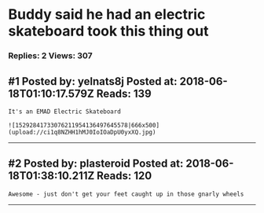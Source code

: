 # Buddy said he had an electric skateboard took this thing out

### Replies: 2 Views: 307

## \#1 Posted by: yelnats8j Posted at: 2018-06-18T01:10:17.579Z Reads: 139

```
It's an EMAD Electric Skateboard

![15292841733076211954136497645578|666x500](upload://ci1q8NZHH1hMJ0IoIOaDpU0yxXQ.jpg)
```

---
## \#2 Posted by: plasteroid Posted at: 2018-06-18T01:38:10.211Z Reads: 120

```
Awesome - just don't get your feet caught up in those gnarly wheels
```

---

